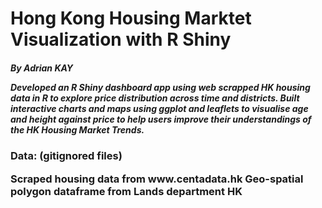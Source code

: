 <h1> Hong Kong Housing Marktet Visualization with R Shiny 
<h5> By Adrian KAY

<p>Developed an R Shiny dashboard app using web scrapped HK housing data in R to explore price distribution across time and districts. Built interactive charts and maps using ggplot and leaflets to visualise age and height against price to help users improve their understandings of the HK Housing Market Trends.

<h3> Data: (gitignored files)
<p>Scraped housing data from www.centadata.hk 
Geo-spatial polygon dataframe from Lands department HK

